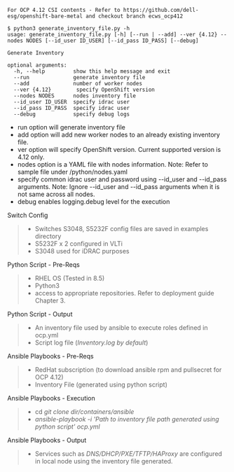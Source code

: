 ```
For OCP 4.12 CSI contents - Refer to https://github.com/dell-esg/openshift-bare-metal and checkout branch ecws_ocp412
```

```
$ python3 generate_inventory_file.py -h
usage: generate_inventory_file.py [-h] [--run | --add] --ver {4.12} --nodes NODES [--id_user ID_USER] [--id_pass ID_PASS] [--debug]

Generate Inventory

optional arguments:
  -h, --help         show this help message and exit
  --run              generate inventory file
  --add              number of worker nodes
  --ver {4.12}        specify OpenShift version
  --nodes NODES      nodes inventory file
  --id_user ID_USER  specify idrac user
  --id_pass ID_PASS  specify idrac user
  --debug            specify debug logs
```

- run option will generate inventory file
- add option will add new worker nodes to an already existing inventory file.
- ver option will specify OpenShift version. Current supported version is 4.12 only.
- nodes option is a YAML file with nodes information. 
  Note: Refer to sample file under <git clone dir>/python/nodes.yaml
- specify common idrac user and password using --id_user and --id_pass arguments. 
  Note: Ignore --id_user and --id_pass arguments when it is not same across all nodes.
- debug enables logging.debug level for the execution


Switch Config
> - Switches S3048, S5232F config files are saved in examples directory
> - S5232F x 2 configured in VLTi
> - S3048 used for iDRAC purposes

Python Script - Pre-Reqs
> - RHEL OS (Tested in 8.5)
> - Python3
> - access to appropriate repositories. Refer to deployment guide Chapter 3.

Python Script - Output
> - An inventory file used by ansible to execute roles defined in ocp.yml
> - Script log file (*Inventory.log by default*)

Ansible Playbooks - Pre-Reqs
> - RedHat subscription (to download ansible rpm and pullsecret for OCP 4.12)
> - Inventory File (generated using python script)

Ansible Playbooks - Execution
> - cd *git clone dir/containers/ansible*
> - *ansible-playbook -i 'Path to inventory file path generated using python script' ocp.yml*

Ansible Playbooks - Output
> - Services such as *DNS/DHCP/PXE/TFTP/HAProxy* are configured in local node using the inventory file generated. 

